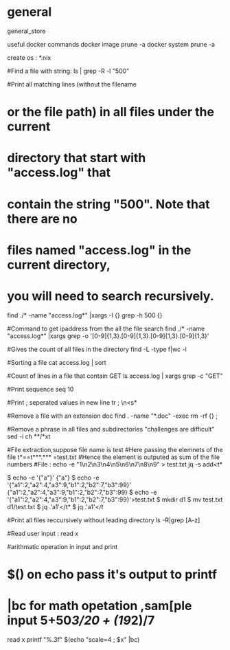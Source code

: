 # general
general_store

useful docker commands
docker image prune -a
docker system prune -a

create os : *.nix

#Find a file with string: 
ls | grep -R -l "500"

#Print all matching lines (without the filename
# or the file path) in all files under the current
# directory that start with "access.log" that
# contain the string "500". Note that there are no
# files named "access.log" in the current directory,
# you will need to search recursively.
find ./* -name "access.log*" |xargs -I {} grep -h 500 {}

#Command to get ipaddress from the all the file search 
find ./* -name "access.log*" |xargs grep -o '[0-9]\{1,3\}\.[0-9]\{1,3\}\.[0-9]\{1,3\}\.[0-9]\{1,3\}'

#Gives the count of all files in the directory
find -L -type f|wc -l

#Sorting a file
cat access.log | sort

#Count of lines in a file that contain GET
ls access.log | xargs grep -c "GET"

#Print sequence
seq 10

#Print ; seperated values in new line
tr \; \\n<s*

#Remove a file with an extension doc
find . -name "*.doc" -exec rm -rf {} \;

#Remove a phrase in all files and subdirectories "challenges are difficult"
sed -i ch **/*xt 

#File extraction,suppose file name is test
#Here passing the elemnets of the file t*==t***.*** =test.txt
#Hence the element is outputed as sum of the file numbers
#File : echo -e "1\n2\n3\n4\n5\n6\n7\n8\n9" > test.txt
jq -s add<t*

$ echo -e '{"a"}'
{"a"}
$ echo -e '{"a1":2,"a2":4,"a3":9,"b1":2,"b2":7,"b3":99}'
{"a1":2,"a2":4,"a3":9,"b1":2,"b2":7,"b3":99}
$ echo -e '{"a1":2,"a2":4,"a3":9,"b1":2,"b2":7,"b3":99}'>test.txt
$ mkdir d1
$ mv test.txt d1/test.txt
$ jq .'a1'</t*
$ jq .'a1'<*/t*

#Print all files reccursively without leading directory
ls -R|grep [A-z]

#Read user input : read x

#arithmatic operation in input and print 
# $() on echo pass it's output to printf
# |bc for math opetation ,sam[ple input 5+50*3/20 + (19*2)/7
read x
printf "%.3f" $(echo "scale=4 ; $x" |bc)

